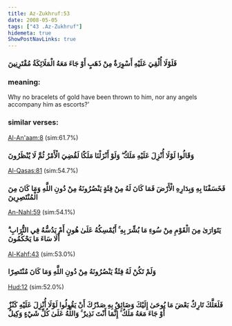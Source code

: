 ```yaml
---
title: Az-Zukhruf:53
date: 2008-05-05
tags: ["43 .Az-Zukhruf"]
hidemeta: true 
ShowPostNavLinks: true 
---
```

### فَلَوْلَا أُلْقِيَ عَلَيْهِ أَسْوِرَةٌ مِنْ ذَهَبٍ أَوْ جَاءَ مَعَهُ الْمَلَائِكَةُ مُقْتَرِنِينَ
### meaning: 
Why no bracelets of gold have been thrown to him, nor any angels accompany him as escorts?’
### similar verses: 

[Al-An'aam:8](/6/8) (sim:61.7%)

### وَقَالُوا لَوْلَا أُنْزِلَ عَلَيْهِ مَلَكٌ ۖ وَلَوْ أَنْزَلْنَا مَلَكًا لَقُضِيَ الْأَمْرُ ثُمَّ لَا يُنْظَرُونَ

[Al-Qasas:81](/28/81) (sim:54.7%)

### فَخَسَفْنَا بِهِ وَبِدَارِهِ الْأَرْضَ فَمَا كَانَ لَهُ مِنْ فِئَةٍ يَنْصُرُونَهُ مِنْ دُونِ اللَّهِ وَمَا كَانَ مِنَ الْمُنْتَصِرِينَ

[An-Nahl:59](/16/59) (sim:54.1%)

### يَتَوَارَىٰ مِنَ الْقَوْمِ مِنْ سُوءِ مَا بُشِّرَ بِهِ ۚ أَيُمْسِكُهُ عَلَىٰ هُونٍ أَمْ يَدُسُّهُ فِي التُّرَابِ ۗ أَلَا سَاءَ مَا يَحْكُمُونَ

[Al-Kahf:43](/18/43) (sim:53.0%)

### وَلَمْ تَكُنْ لَهُ فِئَةٌ يَنْصُرُونَهُ مِنْ دُونِ اللَّهِ وَمَا كَانَ مُنْتَصِرًا

[Hud:12](/11/12) (sim:52.0%)

### فَلَعَلَّكَ تَارِكٌ بَعْضَ مَا يُوحَىٰ إِلَيْكَ وَضَائِقٌ بِهِ صَدْرُكَ أَنْ يَقُولُوا لَوْلَا أُنْزِلَ عَلَيْهِ كَنْزٌ أَوْ جَاءَ مَعَهُ مَلَكٌ ۚ إِنَّمَا أَنْتَ نَذِيرٌ ۚ وَاللَّهُ عَلَىٰ كُلِّ شَيْءٍ وَكِيلٌ
